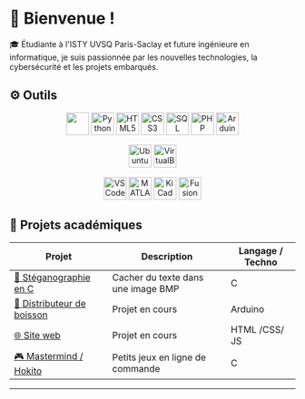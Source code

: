 # 👋 Bienvenue ! 

🎓 Étudiante à l'ISTY UVSQ Paris-Saclay et future ingénieure en informatique, je suis passionnée par les nouvelles technologies, la cybersécurité et les projets embarqués.




## ⚙️ Outils

<p align="center">
  <img src="https://upload.wikimedia.org/wikipedia/commons/3/35/The_C_Programming_Language_logo.svg" width="40">
  <img src="https://cdn.simpleicons.org/python/3776AB" alt="Python" title="Python" height="40"/>
  <img src="https://cdn.simpleicons.org/html5/E34F26" alt="HTML5" title="HTML5" height="40"/>
  <img src="https://cdn.simpleicons.org/css3/1572B6" alt="CSS3" title="CCS3" height="40"/>
  <img src="https://cdn.simpleicons.org/mysql/4479A1" alt="SQL" title="SQL" height="40"/>
  <img src="https://cdn.simpleicons.org/php/777BB4" alt="PHP" title="PHP" height="40"/>
  <img src="https://cdn.simpleicons.org/arduino/00979D" alt="Arduino" title="Arduino" height="40"/>
</p>

<p align="center">
  <img src="https://img.icons8.com/?size=100&id=63208&format=png&color=000000" alt="Ubuntu" title="Ubuntu" height="40"/>
  <img src="https://cdn.simpleicons.org/virtualbox/183A61" alt="VirtualBox" title="VirtualBox" height="40"/>
</p>

<p align="center">
  <img src="https://img.icons8.com/?size=100&id=0OQR1FYCuA9f&format=png&color=000000" alt="VSCode" title="Visual studio Code" height="40"/>
  <img src="https://img.icons8.com/?size=100&id=r5Y16PcDkoWI&format=png&color=000000" alt="MATLAB" title="MATLAB" height="40"/>
  <img src="https://cdn.simpleicons.org/kicad/314CB6" alt="KiCad" title="KiCad" height="40"/>
  <img src="https://cdn.simpleicons.org/autodesk/F29305" alt="Fusion 360" title= "Autodesk Fusion 360" height="40"/>
</p>






## 🚀 Projets académiques

| Projet | Description | Langage / Techno |
|--------|-------------|------------------|
| [🔐 Stéganographie en C](https://github.com/kethya1/stegano-c) | Cacher du texte dans une image BMP | C |
| [🧃 Distributeur de boisson](https://github.com/kethya1/projet-distributeur-boisson) | Projet en cours | Arduino |
| [🌐 Site web ](//) | Projet en cours | HTML /CSS/ JS |
| [🎮 Mastermind / Hokito](https://github.com/kethya1/masternumber) | Petits jeux en ligne de commande | C |







---


